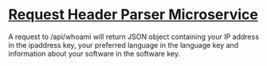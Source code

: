 # [Request Header Parser Microservice](https://boilerplate-project-headerparser.tepa6aut.repl.co)

A request to /api/whoami will return JSON object containing your IP address in the ipaddress key, your preferred language in the language key and information about your software in the software key.
